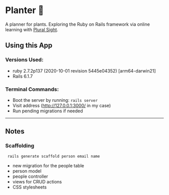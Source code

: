 # Planter :seedling:
A planner for plants. Exploring the Ruby on Rails framework via online learning with [Plural Sight](https://app.pluralsight.com/library/courses/ruby-rails-big-picture/table-of-contents).

## Using this App
### Versions Used:
- ruby 2.7.2p137 (2020-10-01 revision 5445e04352) [arm64-darwin21]
- Rails 6.1.7

### Terminal Commands:
- Boot the server by running: ```rails server```
- Visit address (http://127.0.0.1:3000/ in my case)
- Run pending migrations if needed

---
## Notes

### Scaffolding
``` rails generate scaffold person email name```
- new migration for the people table
- person model
- people controller
- views for CRUD actions
- CSS stylesheets